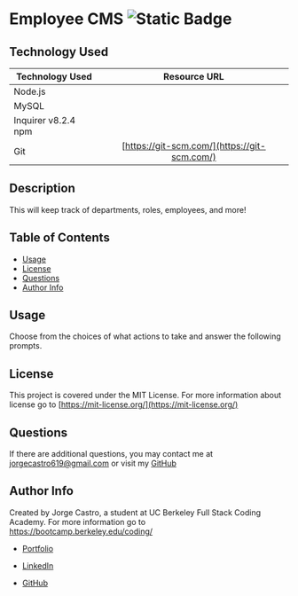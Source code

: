 # Employee CMS ![Static Badge](https://img.shields.io/badge/license-MIT-blue)

## Technology Used

| Technology Used     |                 Resource URL                 |
| ------------------- | :------------------------------------------: |
| Node.js             |                     []()                     |
| MySQL               |                     []()                     |
| Inquirer v8.2.4 npm |                     []()                     |
| Git                 | [https://git-scm.com/](https://git-scm.com/) |

## Description

This will keep track of departments, roles, employees, and more!

## Table of Contents

- [Usage](#usage)
- [License](#license)
- [Questions](#questions)
- [Author Info](#author-info)

## Usage

Choose from the choices of what actions to take and answer the following prompts.

## License

This project is covered under the MIT License. For more information about license go to [https://mit-license.org/](https://mit-license.org/)

## Questions

If there are additional questions, you may contact me at jorgecastro619@gmail.com or visit my [GitHub](https://github.com/Jacastro619)

## Author Info

Created by Jorge Castro, a student at UC Berkeley Full Stack Coding Academy. For more information go to https://bootcamp.berkeley.edu/coding/

- [Portfolio](https://jacastro619.github.io/my-portfolio/)

- [LinkedIn](https://www.linkedin.com/in/jorge-castro-2a9545177/)

- [GitHub](https://www.linkedin.com/in/jorge-castro-2a9545177/)

